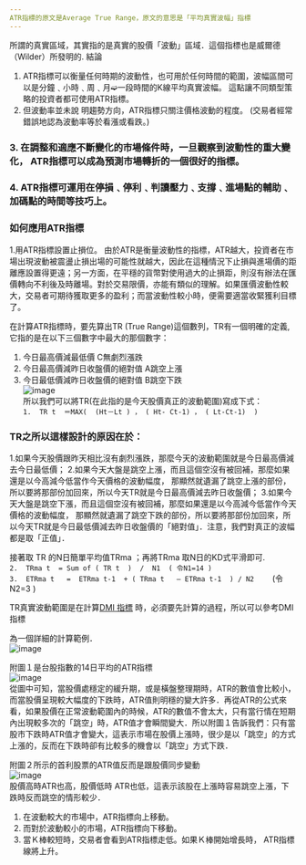 ```yaml
---
ATR指標的原文是Average True Range，原文的意思是「平均真實波幅」指標
---
```

所謂的真實區域，其實指的是真實的股價「波動」區域．這個指標也是威爾德（Wilder）所發明的. 
結論
1. ATR指標可以衡量任何時期的波動性，也可用於任何時間的範圍，波幅區間可以是分鐘﹑小時﹑周﹑月➫一段時間的K線平均真實波幅。 
這點讓不同類型策略的投資者都可使用ATR指標。
2. 但波動率並未說  明趨勢方向，ATR指標只關注價格波動的程度。  (交易者經常錯誤地認為波動率等於看漲或看跌。)
### 3. 在調整和適應不斷變化的市場條件時，一旦觀察到波動性的重大變化， ATR指標可以成為預測市場轉折的一個很好的指標。
### 4. ATR指標可運用在停損﹑停利﹑判讀壓力﹑支撐﹑進場點的輔助﹑加碼點的時間等技巧上。
### 如何應用ATR指標
1.用ATR指標設置止損位。
由於ATR是衡量波動性的指標，ATR越大，投資者在市場出現波動被震盪止損出場的可能性就越大，因此在這種情況下止損與進場價的距離應設置得更遠；另一方面，在平穩的貨幣對使用過大的止損距，則沒有辦法在匯價轉向不利後及時離場。對於交易限價，亦能有類似的理解。如果匯價波動性較大，交易者可期待獲取更多的盈利；而當波動性較小時，便需要適當收緊獲利目標了。  

在計算ATR指標時，要先算出TR (True Range)這個數列，TR有一個明確的定義, 它指的是在以下三個數字中最大的那個數字：
 1. 今日最高價減最低價            C無劇烈漲跌
 2. 今日最高價減昨日收盤價的絕對值 A跳空上漲
 3. 今日最低價減昨日收盤價的絕對值 B跳空下跌  
 ![image](https://histock.tw/uploadimages/38589/ae01d492c53c388ac1422a6342e7ce11.png)  
所以我們可以將TR(在此指的是今天股價真正的波動範圍)寫成下式：  
`1.  TR t  ＝MAX(  (Ht－Lt ) ， ( Ht- Ct-1) ， ( Lt-Ct-1)  )`  

 ### TR之所以這樣設計的原因在於：
 1.如果今天股價跟昨天相比沒有劇烈漲跌，那麼今天的波動範圍就是今日最高價減去今日最低價；
 2.如果今天大盤是跳空上漲，而且這個空沒有被回補，那麼如果還是以今高減今低當作今天價格的波動幅度，
 那顯然就遺漏了跳空上漲的部份，所以要將那部份加回來，所以今天TR就是今日最高價減去昨日收盤價；
 3.如果今天大盤是跳空下漲，而且這個空沒有被回補，那麼如果還是以今高減今低當作今天價格的波動幅度，
 那顯然就遺漏了跳空下跌的部份，所以要將那部份加回來，所以今天TR就是今日最低價減去昨日收盤價的「絕對值」．注意，我們對真正的波幅都是取「正值」．

接著取 TR 的N日簡單平均值TRma ；再將TRma 取N日的KD式平滑即可.  
`2.  TRma t  = Sum of ( TR t  )  /  N1  ( 令N1=14 )`  
`3.  ETRma t   =  ETRma t-1  + ( TRma t   – ETRma t-1  ) / N2` 
　　(令N2=3 )


TR真實波動範圍是在計算[DMI 指標](https://www.moneydj.com/KMDJ/wiki/wikiViewer.aspx?keyid=6025aa7c-7df6-4da0-9703-0ce6a7ff562c) 時，必須要先計算的過程，所以可以參考DMI指標

為一個詳細的計算範例．  
![image](https://www.moneydj.com/KMDJ/imageGetter.aspx?fileID=1660)   

附圖１是台股指數的14日平均的ATR指標  
![image](https://www.moneydj.com/KMDJ/imageGetter.aspx?fileID=1661)   
從圖中可知，當股價處穩定的緩升期，或是橫盤整理期時，ATR的數值會比較小，而當股價呈現較大幅度的下跌時，ATR值則明穩的變大許多．再從ATR的公式來看，如果股價在正常波動範圍內的時候，ATR的數值不會太大，只有當行情在短期內出現較多次的「跳空」時，ATR值才會瞬間變大．所以附圖１告訴我們：只有當股巿下跌時ATR值才會變大，這表示巿場在股價上漲時，很少是以「跳空」的方式上漲的，反而在下跌時卻有比較多的機會以「跳空」方式下跌．  

附圖２所示的首利股票的ATR值反而是跟股價同步變動   
![image](https://www.moneydj.com/KMDJ/imageGetter.aspx?fileID=1662)   
股價高時ATR也高，股價低時 ATR也低，這表示該股在上漲時容易跳空上漲，下跌時反而跳空的情形較少．


1. 在波動較大的市場中，ATR指標向上移動。  
2. 而對於波動較小的市場，ATR指標向下移動。  
3. 當Ｋ棒較短時，交易者會看到ATR指標走低。如果Ｋ棒開始增長時， ATR指標線將上升。  

